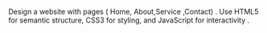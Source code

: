 Design a website with  pages ( Home, About,Service ,Contact) .
Use HTML5 for semantic structure, CSS3 for styling, and JavaScript for interactivity .
